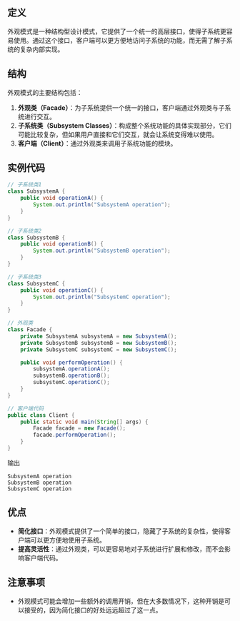 ## 定义

外观模式是一种结构型设计模式，它提供了一个统一的高层接口，使得子系统更容易使用。通过这个接口，客户端可以更方便地访问子系统的功能，而无需了解子系统的复杂内部实现。

## 结构

外观模式的主要结构包括：

1. **外观类（Facade）**：为子系统提供一个统一的接口，客户端通过外观类与子系统进行交互。
2. **子系统类（Subsystem Classes）**：构成整个系统功能的具体实现部分，它们可能比较复杂，但如果用户直接和它们交互，就会让系统变得难以使用。
3. **客户端（Client）**：通过外观类来调用子系统功能的模块。

## 实例代码

```java
// 子系统类1
class SubsystemA {
    public void operationA() {
        System.out.println("SubsystemA operation");
    }
}

// 子系统类2
class SubsystemB {
    public void operationB() {
        System.out.println("SubsystemB operation");
    }
}

// 子系统类3
class SubsystemC {
    public void operationC() {
        System.out.println("SubsystemC operation");
    }
}

// 外观类
class Facade {
    private SubsystemA subsystemA = new SubsystemA();
    private SubsystemB subsystemB = new SubsystemB();
    private SubsystemC subsystemC = new SubsystemC();

    public void performOperation() {
        subsystemA.operationA();
        subsystemB.operationB();
        subsystemC.operationC();
    }
}

// 客户端代码
public class Client {
    public static void main(String[] args) {
        Facade facade = new Facade();
        facade.performOperation();
    }
}
```

输出

```
SubsystemA operation
SubsystemB operation
SubsystemC operation
```

## 优点

- **简化接口**：外观模式提供了一个简单的接口，隐藏了子系统的复杂性，使得客户端可以更方便地使用子系统。
- **提高灵活性**：通过外观类，可以更容易地对子系统进行扩展和修改，而不会影响客户端代码。

## 注意事项

- 外观模式可能会增加一些额外的调用开销，但在大多数情况下，这种开销是可以接受的，因为简化接口的好处远远超过了这一点。